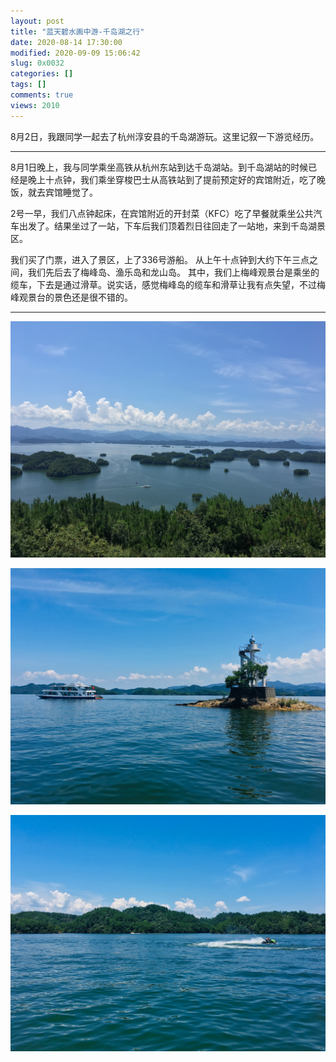 ```yaml
---
layout: post
title: "蓝天碧水画中游-千岛湖之行"
date: 2020-08-14 17:30:00
modified: 2020-09-09 15:06:42
slug: 0x0032
categories: []
tags: []
comments: true
views: 2010
---
```

8月2日，我跟同学一起去了杭州淳安县的千岛湖游玩。这里记叙一下游览经历。<!--more-->

------------

8月1日晚上，我与同学乘坐高铁从杭州东站到达千岛湖站。到千岛湖站的时候已经是晚上十点钟，我们乘坐穿梭巴士从高铁站到了提前预定好的宾馆附近，吃了晚饭，就去宾馆睡觉了。

2号一早，我们八点钟起床，在宾馆附近的开封菜（KFC）吃了早餐就乘坐公共汽车出发了。结果坐过了一站，下车后我们顶着烈日往回走了一站地，来到千岛湖景区。

我们买了门票，进入了景区，上了336号游船。
从上午十点钟到大约下午三点之间，我们先后去了梅峰岛、渔乐岛和龙山岛。
其中，我们上梅峰观景台是乘坐的缆车，下去是通过滑草。说实话，感觉梅峰岛的缆车和滑草让我有点失望，不过梅峰观景台的景色还是很不错的。

------------


[![](/img/0032/0032-1.JPG)](/img/0032/0032-1.JPG)

[![](/img/0032/0032-2.JPG)](/img/0032/0032-2.JPG)

[![](/img/0032/0032-3.JPG)](/img/0032/0032-3.JPG)